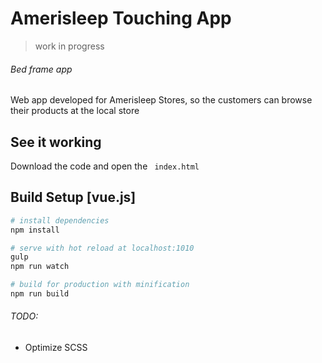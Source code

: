 # Amerisleep Touching App 

> work in progress

###### Bed frame app

Web app developed for Amerisleep Stores, so the customers can browse their products at the local store



## See it working

Download the code and open the ``` index.html``` 



## Build Setup [vue.js]

``` bash
# install dependencies
npm install

# serve with hot reload at localhost:1010
gulp
npm run watch

# build for production with minification
npm run build
```


###### TODO:

 - Optimize SCSS